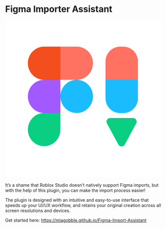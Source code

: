 # Figma Importer Assistant
![](./assets/FigmaImportAssistantIcon.png)

It’s a shame that Roblox Studio doesn’t natively support Figma imports, but with the help of this plugin, you can make the import process easier!

The plugin is designed with an intuitive and easy-to-use interface that speeds up your UI/UX workflow, and retains your original creation across all screen resolutions and devices.

Get started here: https://miagobble.github.io/Figma-Import-Assistant